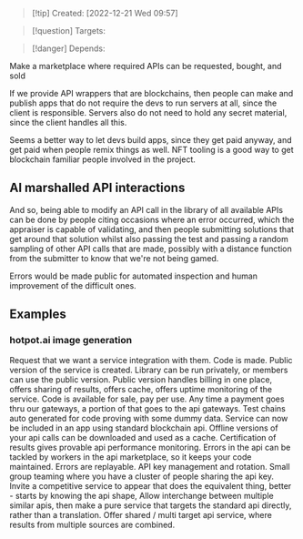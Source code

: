 
>[!tip] Created: [2022-12-21 Wed 09:57]

>[!question] Targets: 

>[!danger] Depends: 

Make a marketplace where required APIs can be requested, bought, and sold

If we provide API wrappers that are blockchains, then people can make and publish apps that do not require the devs to run servers at all, since the client is responsible.  Servers also do not need to hold any secret material, since the client handles all this.

Seems a better way to let devs build apps, since they get paid anyway, and get paid when people remix things as well.  NFT tooling is a good way to get blockchain familiar people involved in the project.

## AI marshalled API interactions
And so, being able to modify an API call in the library of all available APIs can be done by people citing occasions where an error occurred, which the appraiser is capable of validating, and then people submitting solutions that get around that solution whilst also passing the test and passing a random sampling of other API calls that are made, possibly with a distance function from the submitter to know that we're not being gamed.

Errors would be made public for automated inspection and human improvement of the difficult ones.

## Examples
### hotpot.ai image generation
Request that we want a service integration with them.
Code is made.
Public version of the service is created.
Library can be run privately, or members can use the public version.
Public version handles billing in one place, offers sharing of results, offers cache, offers uptime monitoring of the service.
Code is available for sale, pay per use.  Any time a payment goes thru our gateways, a portion of that goes to the api gateways.
Test chains auto generated for code proving with some dummy data.
Service can now be included in an app using standard blockchain api.
Offline versions of your api calls can be downloaded and used as a cache.
Certification of results gives provable api performance monitoring.
Errors in the api can be tackled by workers in the api marketplace, so it keeps your code maintained.
Errors are replayable.
API key management and rotation.
Small group teaming where you have a cluster of people sharing the api key.
Invite a competitive service to appear that does the equivalent thing, better - starts by knowing the api shape, 
Allow interchange between multiple similar apis, then make a pure service that targets the standard api directly, rather than a translation.
Offer shared  / multi target api service, where results from multiple sources are combined.
